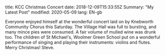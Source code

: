 title: KCC Christmas Concert
date: 2018-12-09T15:33:55Z
Summary: "My Latest Post"
modified: 2020-05-09
lang: EN-gb


Everyone enjoyed himself at the wonderful concert laid on by Knebworth Community Chorus this Saturday. The Village Hall was full to bursting, and many mince pies were consumed. A fair volume of mulled wine was drunk too.
The children of St Michael's,  Woolmer Green School put on a wonderful performance of singing and playing their instruments: violins and flutes.
Merry Christmas!
Steve.  
